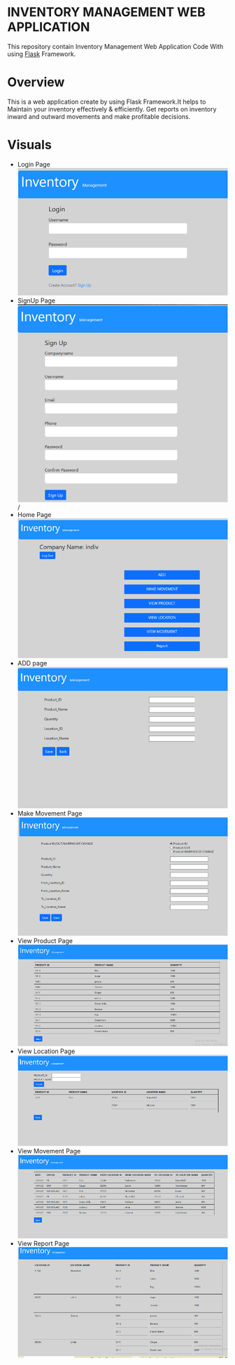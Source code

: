 # INVENTORY MANAGEMENT WEB APPLICATION
   This repository contain Inventory Management Web Application Code With using [Flask](https://www.tutorialspoint.com/flask/index.htm) Framework.
# Overview
   This is a web application create by using Flask Framework.It helps to Maintain your inventory effectively & efficiently. Get reports on inventory inward and outward movements and make profitable decisions.
# Visuals
* Login Page
![Login Page](/images/login.png)
* SignUp Page
![SignUp Page](/images/SignUp.png)/
* Home Page
![Home Page](/images/home.png)
* ADD page
![Add Page](/images/ADD.png)
* Make Movement Page
![Make Movement Page](/images/move.png)
* View Product Page
![View Product Page](/images/viewp.png)
* View Location Page
![View Location Page](/images/viewl.png)
* View Movement Page
![View Movement Page](/images/viewm.png)
* View Report Page
![View Report Page](/images/viewr.png)
 
 
